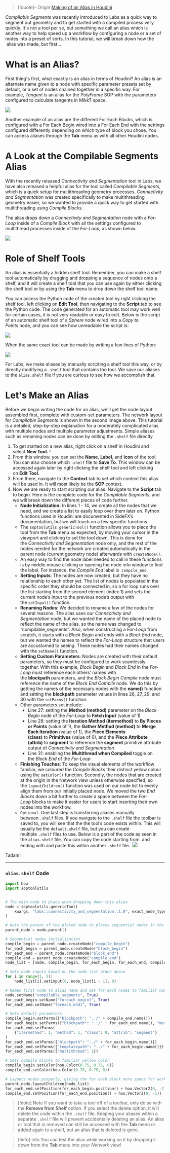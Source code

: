 > [!quote]- Origin
>  [Making of an Alias in Houdini](https://www.artstation.com/blogs/sidefxlabs/VMvb/making-of-an-alias-in-houdini)

_Compilable Segments_ was recently introduced to Labs as a quick way to segment out geometry and to get started with a compiled process very quickly. It's not a tool per se, but something we call an alias which is another way to help speed up a workflow by configuring a node or a set of nodes into a preset of sorts. In this tutorial, we will break down how the  alias was made, but first...

# **What is an Alias?**

First thing's first, what exactly is an alias in terms of Houdini? An alias is an alternate name given to a node with specific parameter presets set by default, or a set of nodes chained together in a specific way. For example, _Tangent_ is an alias for the _PolyFrame_ SOP with the parameters configured to calculate tangents in MikkT space.

![](https://cdnb.artstation.com/p/media_assets/images/images/001/149/497/large/tangent.jpg?1693591996)

Another example of an alias are the different For Each Blocks, which is configured with a For Each Begin wired into a For Each End with the settings configured differently depending on which type of block you chose. You can access aliases through the **Tab** menu as with all other Houdini nodes.

# **A Look at the Compilable Segments Alias**

With the recently released _Connectivity and Segmentation_ tool in Labs, we have also released a helpful alias for the tool called _Compilable Segments_, which is a quick setup for multithreading geometry processes. _Connectivity and Segmentation_ was created specifically to make multithreading geometry easier, so we wanted to provide a quick way to get started with multithreading using _Compile Blocks_. 

The alias drops down a _Connectivity and Segmentation_ node with a _For-Loop_ inside of a _Compile Block_ with all the settings configured to multithread processes inside of the _For-Loop,_ as shown below.

![](https://cdna.artstation.com/p/media_assets/images/images/001/149/516/medium/connectivityandseg.jpg?1693593701)

# **Role of Shelf Tools**

An alias is essentially a hidden shelf tool. Remember, you can make a shelf tool automatically by dragging and dropping a sequence of nodes onto a shelf, and it will create a shelf tool that you can use again by either clicking the shelf tool or by using the **Tab** menu to drop down the shelf tool name.

You can access the Python code of the created tool by right clicking the shelf tool, left clicking on **Edit Tool**, then navigating to the **Script** tab to see the Python code. The code generated for an automatic tool may work well for certain cases, it is not very readable or easy to edit. Below is the script of an automatic shelf tool of a _Sphere_ node wired into a _Copy to Points_ node, and you can see how unreadable the script is:

![](https://cdnb.artstation.com/p/media_assets/images/images/001/149/517/large/unreadable.jpg?1693593724)

When the same exact tool can be made by writing a few lines of Python:

![](https://cdna.artstation.com/p/media_assets/images/images/001/149/518/large/readable.jpg?1693593736)

For Labs, we make aliases by manually scripting a shelf tool this way, or by directly modifying a `.shelf` tool that contains the tool. We save our aliases to the `alias.shelf` file if you are curious to see how we accomplish that.

# **Let's Make an Alias**

Before we begin writing the code for an alias, we'll get the node layout assembled first, complete with custom-set parameters. The network layout for _Compilable Segments_ is shown in the second image above. This tutorial is a detailed, step-by-step explanation for a moderately complicated alias with multiple nodes and multiple parameter adjustments. Simple aliases such as renaming nodes can be done by editing the `.shelf` file directly.

1. To get started on a new alias, right click on a shelf in Houdini and select **New Tool.** !
2. From this window, you can set the **Name**, **Label**, and **Icon** of the tool. You can also choose which `.shelf` file to **Save To**. This window can be accessed again later by right clicking the shelf tool and left clicking on **Edit Tool.**
3. From there, navigate to the **Context** tab to set which context this alias will be used in. It will most likely be the **SOP** context.
4. Now we are ready to start scripting our alias. Navigate to the **Script** tab to begin. Here is the complete code for the _Compilable Segments_, and we will break down the different pieces of code further.
	 - **Node Initialization:** In lines 1 - 14, we create all the nodes that we need, and we create a list to easily loop over them later on. Python functions used in Houdini are documented in SideFX’s documentation, but we will touch on a few specific functions. 
	 - The `soptoolutils.genericTool()` function allows you to place the tool from the **Tab** menu as expected, by moving your cursor in the viewport and clicking to set the tool down. This is done for the _Connectivity and Segmentation_ node only, and the rest of the nodes needed for the network are created automatically in the parent node (current geometry node) afterwards with `createNode()`.
	 - An easy way to find the node label needed to call in these functions is by middle mouse clicking or opening the node info window to find the label. For instance, the _Compile End_ label is  `compile_end`.
	 - **Setting Inputs**: The nodes are now created, but they have no relationship to each other yet. The list of nodes is populated in the specific order they should be connected in, so a for loop runs over the list starting from the second element (index 1) and sets the current node’s input to the previous node’s output with the `setInput()` function.
	 - **Renaming Nodes**: We decided to rename a few of the nodes for several reasons. The alias uses our _Connectivity and Segmentation_ node, but we wanted the name of the placed node to reflect the name of the alias, so the name was changed to “compilable_segments”. Also, when constructing a _For-Loop_ from scratch, it starts with a _Block Begin_ and ends with a _Block End_ node, but we wanted the names to reflect the _For-Loop_ structure that users are accustomed to seeing. These nodes had their names changed with the `setName()` function. 
	 - **Setting Custom Parameters**: Nodes are created with their default parameters, so they must be configured to work seamlessly together. With this example, _Block Begin_ and _Block End_ in the _For-Loop_ must reference each others’ names with the **blockpath** parameters, and the _Block Begin Compile_ node must reference the name of the _Block End Compile_ node. We do this by getting the names of the necessary nodes with the **name()** function and setting the **blockpath** parameter values in lines 26, 27, 29, and 30 with the `setParms()` function. 
	 - Other parameters set include:   
		 - Line 27: setting the **Method (method)** parameter on the _Block Begin_ node of the _For-Loop_ to **Fetch Input** (value of 1)   
		 - Line 28: setting the **Iteration Method (itermethod)** to **By Pieces or Points** (value of 1), the **Gather Method (method)** to **Merge Each Iteration** (value of 1), the **Piece Elements (class)** to **Primitives** (value of 0), and the **Piece Attribute (attrib)** to **segment** to reference the **segment** primitive attribute output of _Connectivity and Segmentation_
		 - Line 31: enabling the **Multithread when Compiled** toggle on the _Block End_ of the _For-Loop_
	 - **Finishing Touches**: To keep the visual elements of the workflow familiar, we coloured the _Compile Blocks_ their distinct yellow colour using the `setColor()` function. Secondly, the nodes that are created at the origin in the Network view unless otherwise specified, so the `layoutChildren()` function was used on our node list to evenly align them from our initially placed node. We moved the two _End Blocks_ down a bit further to create a space between the _For-Loop_ blocks to make it easier for users to start inserting their own nodes into the workflow.
	 - `Optional`. One last step is transferring aliases manually between `.shelf` files. If you navigate to the `.shelf` file the toolbar is saved to, you will see that the the tool’s code exists within. This will usually be the `default.shelf` file, but you can create multiple `.shelf` files to use. Below is a part of the code as seen in the `alias.shelf` file. You can copy the code starting from  and ending with and paste this within another `.shelf` file.  ![](https://cdna.artstation.com/p/media_assets/images/images/001/149/580/large/5.jpg?1693596573)

Tadam!

---
### `alias.shelf` Code

```python
import hou
import soptoolutils


# The main node to place when dropping down this alias
node = soptoolutils.genericTool(
    kwargs, "labs::connectivity_and_segmentation::1.0", exact_node_type=False
)

# Gets the parent of the placed node to places sequential nodes in the series
parent_node = node.parent()

# Sequential nodes initialization
compile_begin = parent_node.createNode("compile_begin")
for_each_begin = parent_node.createNode("block_begin")
for_each_end = parent_node.createNode("block_end")
compile_end = parent_node.createNode("compile_end")
node_list = [node, compile_begin, for_each_begin, for_each_end, compile_end]

# Sets node inputs based on the node list order above
for i in range(1, 5):
    node_list[i].setInput(0, node_list[i - 1], 0)

# Names first node to alias name and set for each nodes to familiar names
node.setName("compilable_segments", True)
for_each_begin.setName("foreach_beginl", True)
for_each_end.setName("foreach_end1", True)

# Sets default parameters
compile_begin.setParms({"blockpath": "../" + compile_end.name()})
for_each_begin.setParms({"blockpath": "../" + for_each_end.name(), "method": 1})
for_each_end.setParms(
    {"itermethod": 1, "method": 1, "class": 0, "attrib": "segment"}
)
for_each_end.setParms({"blockpath": "../" + for_each_begin.name()})
for_each_end.setParms({"templatepath": "../" + for_each_begin.name()})
for_each_end.setParms({"multithread": 1})

# Sets compile blocks to familiar yellow color
compile_begin.setColor(hou.Color(0.75, 0.75, 0))
compile_end.setColor(hou.Color(0.75, 0.75, 0))

# Layouts nodes properly, giving the for each block more space for work area
parent_node.layoutChildren(node_list)
for_each_end.setPosition(for_each_begin.position() + hou.Vector2(0, -2))
compile_end.setPosition(for_each_end.position() + hou.Vector2(0, -1))
```

> [!note] Note 
>  If you want to take a tool off of a toolbar, only do so with the **Remove from Shelf** option. If you select the delete option, it will delete the code within the `.shelf` file. Keeping your aliases within a separate `.shelf` file will prevent accidentally deleting an alias. An alias or tool that is removed can still be accessed with the **Tab** menu or added again to a shelf, but an alias that is deleted is gone.

> [!info] Info 
>  You can test the alias while working on it by dropping it down from the **Tab** menu into your *Network* view!
